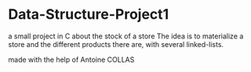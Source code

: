 # Data-Structure-Project1
a small project in C about the stock of a store
The idea is to materialize a store and the different products there are, with several linked-lists.

made with the help of Antoine COLLAS
